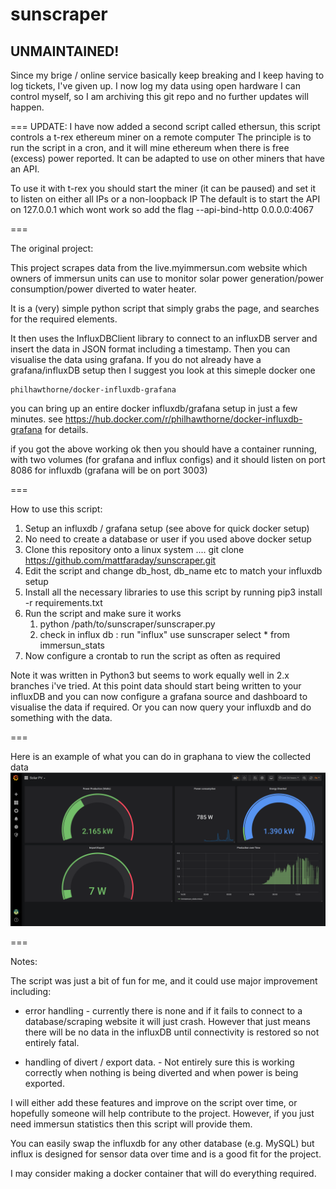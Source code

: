 # sunscraper


## UNMAINTAINED!

Since my brige / online service basically keep breaking and I keep having to log tickets, I've given up. 
I now log my data using open hardware I can control myself, so I am archiving this git repo and no further updates will happen.




===
UPDATE: I have now added a second script called ethersun, this script controls a t-rex ethereum miner on a remote computer 
The principle is to run the script in a cron, and it will mine ethereum when there is free (excess) power reported. 
It can be adapted to use on other miners that have an API. 

To use it with t-rex you should start the miner (it can be paused) and set it to listen on either all IPs or a non-loopback IP 
The default is to start the API on 127.0.0.1 which wont work so add the flag --api-bind-http 0.0.0.0:4067 

===


The original project: 


This project scrapes data from the live.myimmersun.com website which owners of immersun units 
can use to monitor solar power generation/power consumption/power diverted to water heater. 

It is a (very) simple python script that simply grabs the page, and searches for the required
elements. 

It then uses the InfluxDBClient library to connect to an influxDB server and insert the data
in JSON format including a timestamp. Then you can visualise the data using grafana. If you 
do not already have a grafana/influxDB setup then I suggest you look at this simeple docker
one

	philhawthorne/docker-influxdb-grafana

you can bring up an entire docker influxdb/grafana setup in just a few minutes.
see https://hub.docker.com/r/philhawthorne/docker-influxdb-grafana for details. 

if you got the above working ok then you should have a container running, with two volumes (for grafana and influx configs) 
and it should listen on port 8086 for influxdb (grafana will be on port 3003)

===

How to use this script: 

1. Setup an influxdb / grafana setup (see above for quick docker setup) 
2. No need to create a database or user if you used above docker setup
3. Clone this repository onto a linux system .... git clone https://github.com/mattfaraday/sunscraper.git
4. Edit the script and change db_host, db_name etc to match your influxdb setup
5. Install all the necessary libraries to use this script by running   pip3 install -r requirements.txt 
6. Run the script and make sure it works 
   1. python /path/to/sunscraper/sunscraper.py 
   2. check in influx db :
      run "influx"
      use sunscraper
      select * from immersun_stats
7. Now configure a crontab to run the script as often as required

Note it was written in Python3 but seems to work equally well in 2.x branches i've tried. 
At this point data should start being written to your influxDB and you can now configure a grafana source
and dashboard to visualise the data if required. Or you can now query your influxdb and do something with
the data.

===

Here is an example of what you can do in graphana to view the collected data
![graphana](graphed.png)

===

Notes: 

The script was just a bit of fun for me, and it could use major improvement including:

* error handling - currently there is none and if it fails to connect to a database/scraping website
it will just crash. However that just means there will be no data in the influxDB until connectivity
is restored so not entirely fatal. 

* handling of divert / export data. - Not entirely sure this is working correctly when nothing is being
diverted and when power is being exported. 

I will either add these features and improve on the script over time, or hopefully someone will 
help contribute to the project. However, if you just need immersun statistics then this script will
provide them. 

You can easily swap the influxdb for any other database (e.g. MySQL) but influx is designed for sensor data
over time and is a good fit for the project. 


I may consider making a docker container that will do everything required.

